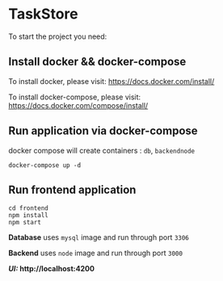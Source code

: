 # TaskStore

To start the project you need:

## Install docker && docker-compose

To install docker, please visit: https://docs.docker.com/install/

To install docker-compose, please visit: https://docs.docker.com/compose/install/

## Run application via docker-compose

docker compose will create containers : `db`, `backendnode`

```
docker-compose up -d
```

## Run frontend application

```
cd frontend
npm install
npm start
```

**Database** uses `mysql` image and run through port `3306`

**Backend** uses `node` image and run through port `3000`

**_UI:_ http://localhost:4200**
